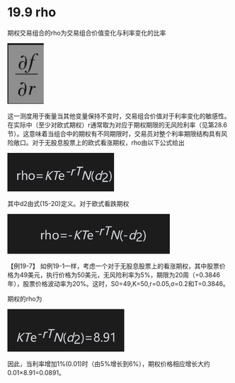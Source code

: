 # 19.9 rho


期权交易组合的rho为交易组合价值变化与利率变化的比率


![](images/2024-03-07-16-48-47.png)


这一测度用于衡量当其他变量保持不变时，交易组合价值对于利率变化的敏感性。在实际中（至少对欧式期权）r通常取为对应于期权期限的无风险利率（见第28.6节）。这意味着当组合中的期权有不同期限时，交易员对整个利率期限结构具有风险敞口。对于无股息股票上的欧式看涨期权，rho由以下公式给出

![](images/2024-03-07-16-49-04.png)


其中d2由式(15-20)定义。对于欧式看跌期权


![](images/2024-03-07-16-49-20.png)


【例19-7】 如例19-1一样，考虑一个对于无股息股票上的看涨期权，其中股票价格为49美元，执行价格为50美元，无风险利率为5%，期限为20周（=0.3846年），股票价格波动率为20%。这时，S0=49,K=50,r=0.05,σ=0.2和T=0.3846。


期权的rho为


![](images/2024-03-07-16-49-41.png)


因此，当利率增加1%(0.01)时（由5%增长到6%），期权价格相应增长大约0.01×8.91=0.0891。